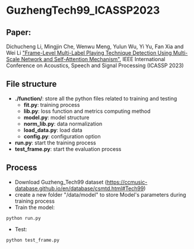 # GuzhengTech99_ICASSP2023

## Paper:
Dichucheng Li, Mingjin Che, Wenwu Meng, Yulun Wu, Yi Yu, Fan Xia and Wei Li ["Frame-Level Multi-Label Playing Technique Detection Using Multi-Scale Network and Self-Attention Mechanism"](https://arxiv.org/pdf/2303.13272.pdf), IEEE International Conference on Acoustics, Speech and Signal Processing (ICASSP 2023)

## File structure

- **./function/**: store all the python files related to training and testing
    - **fit.py**: training process
    - **lib.py**: loss function and metrics computing method
    - **model.py**: model structure
    - **norm_lib.py**: data normalization
    - **load_data.py**: load data
    - **config.py**: configuration option
- **run.py**: start the training process
- **test_frame.py**: start the evaluation process

## Process
- Download Guzheng_Tech99 dataset (https://ccmusic-database.github.io/en/database/csmtd.html#Tech99)
- create a new folder "/data/model" to store Model's parameters during training process
- Train the model:
```
python run.py
```
- Test:
```
python test_frame.py
```
